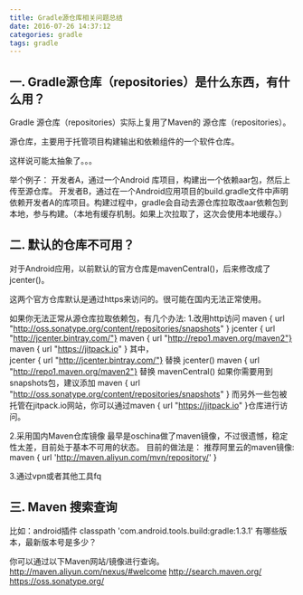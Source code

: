 ```yaml
---
title: Gradle源仓库相关问题总结
date: 2016-07-26 14:37:12
categories: gradle
tags: gradle
---
```

## 一. Gradle源仓库（repositories）是什么东西，有什么用？

Gradle 源仓库（repositories）实际上复用了Maven的 源仓库（repositories）。

源仓库，主要用于托管项目构建输出和依赖组件的一个软件仓库。

这样说可能太抽象了。。。

举个例子：
开发者A，通过一个Android 库项目，构建出一个依赖aar包，然后上传至源仓库。
开发者B，通过在一个Android应用项目的build.gradle文件中声明依赖开发者A的库项目。构建过程中，gradle会自动去源仓库拉取改aar依赖包到本地，参与构建。（本地有缓存机制。如果上次拉取了，这次会使用本地缓存。）

## 二. 默认的仓库不可用？
对于Android应用，以前默认的官方仓库是mavenCentral()，后来修改成了jcenter()。

这两个官方仓库默认是通过https来访问的。很可能在国内无法正常使用。

如果你无法正常从源仓库拉取依赖包，有几个办法:
1.改用http访问
        maven { url "http://oss.sonatype.org/content/repositories/snapshots" }
        jcenter { url "http://jcenter.bintray.com/"}
        maven { url "http://repo1.maven.org/maven2"}
        maven { url "https://jitpack.io" }
其中，   
     jcenter { url "http://jcenter.bintray.com/"} 替换  jcenter()
     maven { url "http://repo1.maven.org/maven2"} 替换 mavenCentral()
     如果你需要用到snapshots包，建议添加         maven { url "http://oss.sonatype.org/content/repositories/snapshots" }
    而另外一些包被托管在jitpack.io网站，你可以通过maven { url "https://jitpack.io" }仓库进行访问。


2.采用国内Maven仓库镜像
最早是oschina做了maven镜像，不过很遗憾，稳定性太差，目前处于基本不可用的状态。
目前的做法是：
推荐阿里云的maven镜像:
        maven { url 'http://maven.aliyun.com/mvn/repository/' }


3.通过vpn或者其他工具fq


## 三. Maven 搜索查询
比如：android插件
        classpath 'com.android.tools.build:gradle:1.3.1'
有哪些版本，最新版本号是多少？

你可以通过以下Maven网站/镜像进行查询。
http://maven.aliyun.com/nexus/#welcome
http://search.maven.org/
https://oss.sonatype.org/
